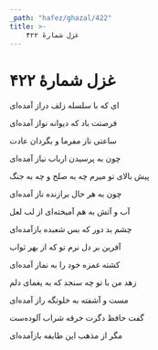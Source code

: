 ```yaml
---
_path: "hafez/ghazal/422"
title: >-
    غزل شمارهٔ ۴۲۲
---
```

# غزل شمارهٔ ۴۲۲

<div class="b" id="bn1"><div class="m1"><p>ای که با سلسله زلف دراز آمده‌ای</p></div>
<div class="m2"><p>فرصتت باد که دیوانه نواز آمده‌ای</p></div></div>
<div class="b" id="bn2"><div class="m1"><p>ساعتی ناز مفرما و بگردان عادت</p></div>
<div class="m2"><p>چون به پرسیدن ارباب نیاز آمده‌ای</p></div></div>
<div class="b" id="bn3"><div class="m1"><p>پیش بالای تو میرم چه به صلح و چه به جنگ</p></div>
<div class="m2"><p>چون به هر حال برازنده ناز آمده‌ای</p></div></div>
<div class="b" id="bn4"><div class="m1"><p>آب و آتش به هم آمیخته‌ای از لب لعل</p></div>
<div class="m2"><p>چشم بد دور که بس شعبده بازآمده‌ای</p></div></div>
<div class="b" id="bn5"><div class="m1"><p>آفرین بر دل نرم تو که از بهر ثواب</p></div>
<div class="m2"><p>کشته غمزه خود را به نماز آمده‌ای</p></div></div>
<div class="b" id="bn6"><div class="m1"><p>زهد من با تو چه سنجد که به یغمای دلم</p></div>
<div class="m2"><p>مست و آشفته به خلوتگه راز آمده‌ای</p></div></div>
<div class="b" id="bn7"><div class="m1"><p>گفت حافظ دگرت خرقه شراب آلوده‌ست</p></div>
<div class="m2"><p>مگر از مذهب این طایفه بازآمده‌ای</p></div></div>
